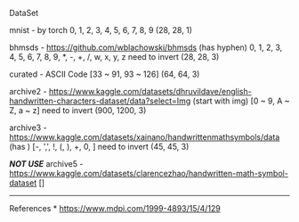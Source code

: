 DataSet

mnist - by torch
    0, 1, 2, 3, 4, 5, 6, 7, 8, 9
    (28, 28, 1)

bhmsds - https://github.com/wblachowski/bhmsds (has hyphen)
    0, 1, 2, 3, 4, 5, 6, 7, 8, 9, *, -, +, /, w, x, y, z
    need to invert
    (28, 28, 3)

curated - 
    ASCII Code [33 ~ 91, 93 ~ 126]
    (64, 64, 3)

archive2 - https://www.kaggle.com/datasets/dhruvildave/english-handwritten-characters-dataset/data?select=Img (start with img)
    [0 ~ 9, A ~ Z, a ~ z]
    need to invert
    (900, 1200, 3)

archive3 - https://www.kaggle.com/datasets/xainano/handwrittenmathsymbols/data (has )
    [-, ',', !, (, ), +, 0, ]
    need to invert
    (45, 45, 3)

    
*****NOT USE*****
archive5 - https://www.kaggle.com/datasets/clarencezhao/handwritten-math-symbol-dataset
    []


---

References
    * https://www.mdpi.com/1999-4893/15/4/129